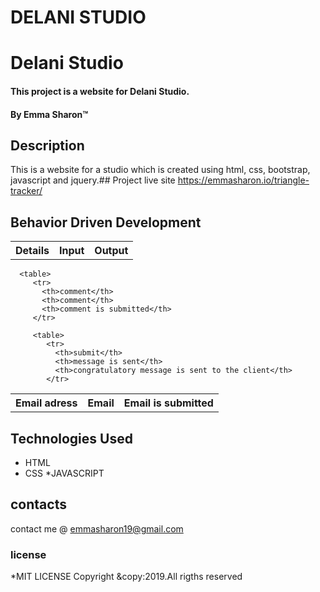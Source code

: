 # DELANI STUDIO

# Delani Studio
#### This project is a website for Delani Studio.
#### By **Emma Sharon**&trade;

## Description
This is a website for a studio which is created using html, css, bootstrap, javascript and jquery.## Project live site
 https://emmasharon.io/triangle-tracker/
## Behavior Driven Development

<table>
   <tr>
     <th>Details</th>
     <th>Input</th>
     <th>Output</th>
   </tr>
   <table>
      <tr>
        <th>Email adress</th>
        <th>Email</th>
        <th>Email is submitted</th>
      </tr>

      <table>
         <tr>
           <th>comment</th>
           <th>comment</th>
           <th>comment is submitted</th>
         </tr>

         <table>
            <tr>
              <th>submit</th>
              <th>message is sent</th>
              <th>congratulatory message is sent to the client</th>
            </tr>

  </table>   


## Technologies Used
* HTML
* CSS
*JAVASCRIPT
## contacts
contact me @ emmasharon19@gmail.com
### license
*MIT LICENSE
Copyright &copy:2019.All rigths reserved
